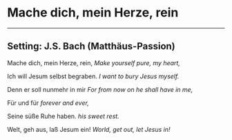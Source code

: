 # Mache dich, mein Herze, rein

***

## Setting: J.S. Bach (Matthäus-Passion)

Mache dich, mein Herze, rein,
*Make yourself pure, my heart,*

Ich will Jesum selbst begraben.
*I want to bury Jesus myself.*

Denn er soll nunmehr in mir
*For from now on he shall have in me,*

Für und für
*forever and ever,*

Seine süße Ruhe haben.
*his sweet rest.*

Welt, geh aus, laß Jesum ein!
*World, get out, let Jesus in!*
